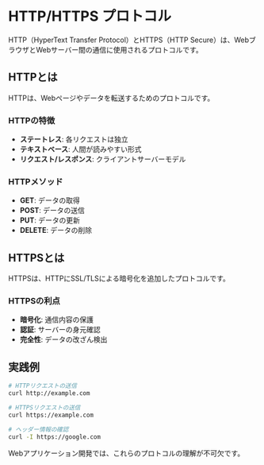 # HTTP/HTTPS プロトコル

HTTP（HyperText Transfer Protocol）とHTTPS（HTTP Secure）は、WebブラウザとWebサーバー間の通信に使用されるプロトコルです。

## HTTPとは

HTTPは、Webページやデータを転送するためのプロトコルです。

### HTTPの特徴

- **ステートレス**: 各リクエストは独立
- **テキストベース**: 人間が読みやすい形式
- **リクエスト/レスポンス**: クライアントサーバーモデル

### HTTPメソッド

- **GET**: データの取得
- **POST**: データの送信
- **PUT**: データの更新
- **DELETE**: データの削除

## HTTPSとは

HTTPSは、HTTPにSSL/TLSによる暗号化を追加したプロトコルです。

### HTTPSの利点

- **暗号化**: 通信内容の保護
- **認証**: サーバーの身元確認
- **完全性**: データの改ざん検出

## 実践例

```bash
# HTTPリクエストの送信
curl http://example.com

# HTTPSリクエストの送信
curl https://example.com

# ヘッダー情報の確認
curl -I https://google.com
```

Webアプリケーション開発では、これらのプロトコルの理解が不可欠です。